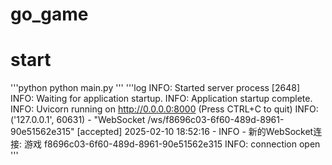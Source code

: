 # go_game
# start
'''python
python main.py
'''
'''log
INFO:     Started server process [2648]
INFO:     Waiting for application startup.
INFO:     Application startup complete.
INFO:     Uvicorn running on http://0.0.0.0:8000 (Press CTRL+C to quit)
INFO:     ('127.0.0.1', 60631) - "WebSocket /ws/f8696c03-6f60-489d-8961-90e51562e315" [accepted]
2025-02-10 18:52:16 - INFO - 新的WebSocket连接: 游戏 f8696c03-6f60-489d-8961-90e51562e315
INFO:     connection open
'''
